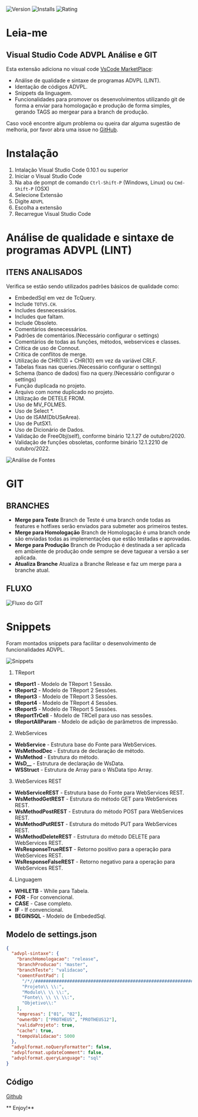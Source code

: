 ![Version](https://vsmarketplacebadge.apphb.com/version/robsonrosilva.advpl-sintaxe.svg) ![Installs](https://vsmarketplacebadge.apphb.com/installs/robsonrosilva.advpl-sintaxe.svg) ![Rating](https://vsmarketplacebadge.apphb.com/rating-short/robsonrosilva.advpl-sintaxe.svg)

# Leia-me

## Visual Studio Code ADVPL Análise e GIT

Esta extensão adiciona no visual code [VsCode MarketPlace](https://marketplace.visualstudio.com/items?itemName=robsonrosilva.advpl-sintaxe):

- Análise de qualidade e sintaxe de programas ADVPL (LINT).
- Identação de códigos ADVPL.
- Snippets da linguagem.
- Funcionalidades para promover os desenvolvimentos utilizando git de forma a enviar para homologação e produção de forma simples, gerando TAGS ao mergear para a branch de produção.

Caso você encontre algum problema ou queira dar alguma sugestão de melhoria, por favor abra uma issue no [GitHub](https://github.com/robsonrosilva/advpl-sintaxe/issues).

# Instalação

1. Intalação Visual Studio Code 0.10.1 ou superior
2. Iniciar o Visual Studio Code
3. Na aba de pompt de comando `Ctrl-Shift-P` (Windows, Linux) ou `Cmd-Shift-P` (OSX)
4. Selecione Extensão
5. Digite `ADVPL`
6. Escolha a extensão
7. Recarregue Visual Studio Code

# Análise de qualidade e sintaxe de programas ADVPL (LINT)

## ITENS ANALISADOS

Verifica se estão sendo utilizados padrões básicos de qualidade como:

- EmbededSql em vez de TcQuery.
- Include `TOTVS.CH`.
- Includes desnecessários.
- Includes que faltam.
- Include Obsoleto.
- Comentários desnecessários.
- Padrões de comentários.(Necessário configurar o settings)
- Comentários de todas as funções, métodos, webservices e classes.
- Critica de uso de Connout.
- Critica de conflitos de merge.
- Utilização de CHR(13) + CHR(10) em vez da variável CRLF.
- Tabelas fixas nas queries.(Necessário configurar o settings)
- Schema (banco de dados) fixo na query.(Necessário configurar o settings)
- Função duplicada no projeto.
- Arquivo com nome duplicado no projeto.
- Utilização de DETELE FROM.
- Uso de MV_FOLMES.
- Uso de Select \*.
- Uso de ISAM(DbUSeArea).
- Uso de PutSX1.
- Uso de Dicionário de Dados.
- Validação de FreeObj(self), conforme binário 12.1.27 de outubro/2020.
- Validação de funções obsoletas, conforme binário 12.1.2210 de outubro/2022.

![Análise de Fontes](images/analiseFontes.png?raw=true "Análise de Fontes")

# GIT

## BRANCHES

- **Merge para Teste** Branch de Teste é uma branch onde todas as features e hotfixes serão enviados para submeter aos primeiros testes.
- **Merge para Homologação** Branch de Homologação é uma branch onde são enviadas todas as implementações que estão testadas e aprovadas.
- **Merge para Produção** Branch de Produção é destinada a ser aplicada em ambiente de produção onde sempre se deve taguear a versão a ser aplicada.
- **Atualiza Branche** Atualiza a Branche Release e faz um merge para a branche atual.

## FLUXO

![Fluxo do GIT](images/fluxoGit.png?raw=true "Fluxo do GIT")

# Snippets

Foram montados snippets para facilitar o desenvolvimento de funcionalidades ADVPL.

![Snippets](images/snippets.png?raw=true "Snippets")

1. TReport

- **tReport1** - Modelo de TReport 1 Sessão.
- **tReport2** - Modelo de TReport 2 Sessões.
- **tReport3** - Modelo de TReport 3 Sessões.
- **tReport4** - Modelo de TReport 4 Sessões.
- **tReport5** - Modelo de TReport 5 Sessões.
- **tReportTrCell** - Modelo de TRCell para uso nas sessões.
- **tReportAllParam** - Modelo de adição de parâmetros de impressão.

2. WebServices

- **WebService** - Estrutura base do Fonte para WebServices.
- **WsMethodDec** - Estrutura de declaração de método.
- **WsMethod** - Estrutura do método.
- **WsD\_\_** - Estrutura de declaração de WsData.
- **WSStruct** - Estrutura de Array para o WsData tipo Array.

3. WebServices REST

- **WebServiceREST** - Estrutura base do Fonte para WebServices REST.
- **WsMethodGetREST** - Estrutura do método GET para WebServices REST.
- **WsMethodPostREST** - Estrutura do método POST para WebServices REST.
- **WsMethodPutREST** - Estrutura do método PUT para WebServices REST.
- **WsMethodDeleteREST** - Estrutura do método DELETE para WebServices REST.
- **WsResponseTrueREST** - Retorno positivo para a operação para WebServices REST.
- **WsResponseFalseREST** - Retorno negativo para a operação para WebServices REST.

4. Linguagem

- **WHILETB** - While para Tabela.
- **FOR** - For convencional.
- **CASE** - Case completo.
- **IF** - If convencional.
- **BEGINSQL** - Modelo de EmbededSql.

## Modelo de settings.json

```json
{
  "advpl-sintaxe": {
    "branchHomologacao": "release",
    "branchProducao": "master",
    "branchTeste": "validacao",
    "comentFontPad": [
      "/*//#########################################################################################",
      "Projeto\\ \\:",
      "Modulo\\ \\ \\:",
      "Fonte\\ \\ \\ \\:",
      "Objetivo\\:"
    ],
    "empresas": ["01", "02"],
    "ownerDb": ["PROTHEUS", "PROTHEUS12"],
    "validaProjeto": true,
    "cache": true,
    "tempoValidacao": 5000
  },
  "advplformat.noQueryFormatter": false,
  "advplformat.updateComment": false,
  "advplformat.queryLanguage": "sql"
}
```

## Código

[Github](https://github.com/robsonrosilva/advpl-sintaxe)

** Enjoy!**
